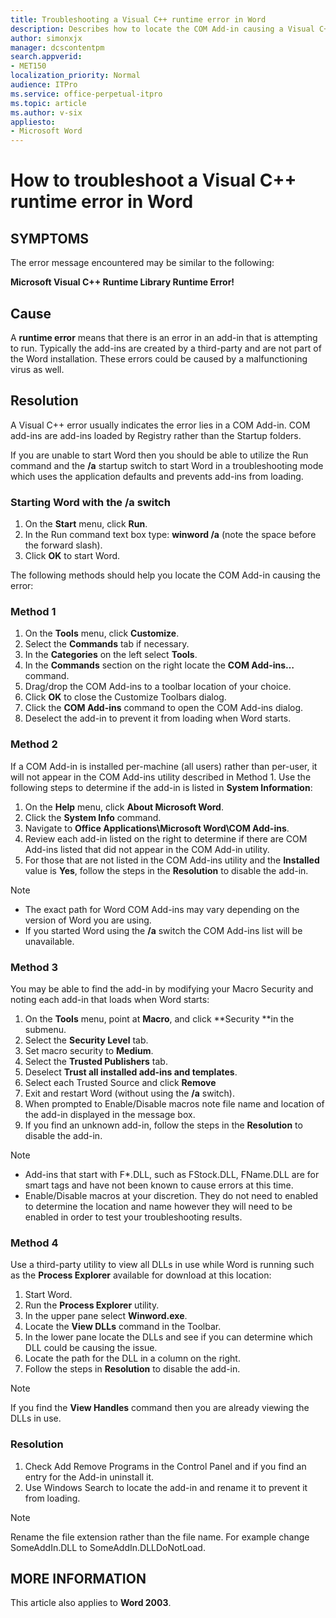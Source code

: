 ```yaml
---
title: Troubleshooting a Visual C++ runtime error in Word
description: Describes how to locate the COM Add-in causing a Visual C++ runtime error in Word and disable the add-in.
author: simonxjx
manager: dcscontentpm
search.appverid: 
- MET150
localization_priority: Normal
audience: ITPro
ms.service: office-perpetual-itpro
ms.topic: article
ms.author: v-six
appliesto:
- Microsoft Word
---
```


# How to troubleshoot a Visual C++ runtime error in Word

## SYMPTOMS

The error message encountered may be similar to the following:

**Microsoft Visual C++ Runtime Library Runtime Error!**

## Cause

A **runtime error** means that there is an error in an add-in that is attempting to run. Typically the add-ins are created by a third-party and are not part of the Word installation. These errors could be caused by a malfunctioning virus as well.

## Resolution

A Visual C++ error usually indicates the error lies in a COM Add-in. COM add-ins are add-ins loaded by Registry rather than the Startup folders.

If you are unable to start Word then you should be able to utilize the Run command and the **/a** startup switch to start Word in a troubleshooting mode which uses the application defaults and prevents add-ins from loading.

### Starting Word with the /a switch

1. On the **Start** menu, click **Run**.
2. In the Run command text box type: **winword /a** (note the space before the forward slash).
3. Click **OK** to start Word.

The following methods should help you locate the COM Add-in causing the error:

### Method 1

1. On the **Tools** menu, click **Customize**.
2. Select the **Commands** tab if necessary.
3. In the **Categories** on the left select **Tools**.
4. In the **Commands** section on the right locate the **COM Add-ins…** command.
5. Drag/drop the COM Add-ins to a toolbar location of your choice.
6. Click **OK** to close the Customize Toolbars dialog.
7. Click the **COM Add-ins** command to open the COM Add-ins dialog.
8. Deselect the add-in to prevent it from loading when Word starts.

### Method 2

If a COM Add-in is installed per-machine (all users) rather than per-user, it will not appear in the COM Add-ins utility described in Method 1. Use the following steps to determine if the add-in is listed in **System Information**:

1. On the **Help** menu, click **About Microsoft Word**.
2. Click the **System Info** command.
3. Navigate to **Office Applications\Microsoft Word\COM Add-ins**.
4. Review each add-in listed on the right to determine if there are COM Add-ins listed that did not appear in the COM Add-in utility.
5. For those that are not listed in the COM Add-ins utility and the **Installed** value is **Yes**, follow the steps in the **Resolution** to disable the add-in.

> [!NOTE]
> - The exact path for Word COM Add-ins may vary depending on the version of Word you are using.
> - If you started Word using the **/a** switch the COM Add-ins list will be unavailable.

### Method 3

You may be able to find the add-in by modifying your Macro Security and noting each add-in that loads when Word starts:

1. On the **Tools** menu, point at **Macro**, and click **Security **in the submenu.
2. Select the **Security Level** tab.
3. Set macro security to **Medium**.
4. Select the **Trusted Publishers** tab.
5. Deselect **Trust all installed add-ins and templates**.
6. Select each Trusted Source and click **Remove**
7. Exit and restart Word (without using the **/a** switch).
8. When prompted to Enable/Disable macros note file name and location of the add-in displayed in the message box.
9. If you find an unknown add-in, follow the steps in the **Resolution** to disable the add-in.

> [!NOTE]
> - Add-ins that start with F*.DLL, such as FStock.DLL, FName.DLL are for smart tags and have not been known to cause errors at this time.
> - Enable/Disable macros at your discretion. They do not need to enabled to determine the location and name however they will need to be enabled in order to test your troubleshooting results.

### Method 4

Use a third-party utility to view all DLLs in use while Word is running such as the **Process Explorer** available for download at this location:

1. Start Word.
2. Run the **Process Explorer** utility.
3. In the upper pane select **Winword.exe**.
4. Locate the **View DLLs** command in the Toolbar.
5. In the lower pane locate the DLLs and see if you can determine which DLL could be causing the issue.
6. Locate the path for the DLL in a column on the right.
7. Follow the steps in **Resolution** to disable the add-in.

> [!NOTE]
> If you find the **View Handles** command then you are already viewing the DLLs in use.

### Resolution

1. Check Add Remove Programs in the Control Panel and if you find an entry for the Add-in uninstall it.
2. Use Windows Search to locate the add-in and rename it to prevent it from loading.

> [!NOTE]
> Rename the file extension rather than the file name. For example change SomeAddIn.DLL to SomeAddIn.DLLDoNotLoad.

## MORE INFORMATION

This article also applies to **Word 2003**.